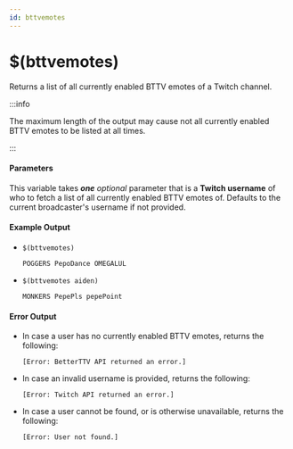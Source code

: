 ```yaml
---
id: bttvemotes
---
```


# $(bttvemotes)

Returns a list of all currently enabled BTTV emotes of a Twitch channel.

:::info

The maximum length of the output may cause not all currently enabled BTTV emotes to be listed at all times.

:::

#### Parameters

This variable takes ***one*** *optional* parameter that is a **Twitch username** of who to fetch a list of all currently enabled BTTV emotes of. Defaults to the current broadcaster's username if not provided.

#### Example Output

* `$(bttvemotes)`

    ```
    POGGERS PepoDance OMEGALUL
    ```

* `$(bttvemotes aiden)`

    ```
    MONKERS PepePls pepePoint
    ```

#### Error Output

* In case a user has no currently enabled BTTV emotes, returns the following:

    ```
    [Error: BetterTTV API returned an error.]
    ```

* In case an invalid username is provided, returns the following:

    ```
    [Error: Twitch API returned an error.]
    ```

* In case a user cannot be found, or is otherwise unavailable, returns the following:

    ```
    [Error: User not found.]
    ```
